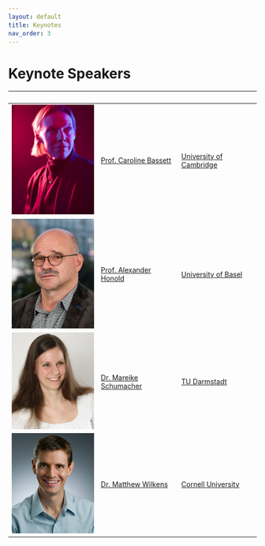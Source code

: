 ```yaml
---
layout: default
title: Keynotes
nav_order: 3
---
```


# Keynote Speakers

&nbsp; |&nbsp; |&nbsp;
-------|-------|--------------
<img src="/images/ppl/cb2.jpeg" width="200"> | [Prof. Caroline Bassett](https://www.english.cam.ac.uk/people/Caroline.Bassett/) | [University of Cambridge](https://www.cdh.cam.ac.uk)
<img src="/images/ppl/ah.jpeg" width="200">  | [Prof. Alexander Honold](https://germanistik.philhist.unibas.ch/de/personen/alexander-honold/) | [University of Basel](https://www.unibas.ch/en.html)
<img src="/images/ppl/ms.jpeg" width="200">  | [Dr. Mareike Schumacher](https://www.linglit.tu-darmstadt.de/institutlinglit/mitarbeitende/schumacher_ref/index.en.jsp) | [TU Darmstadt](https://www.tu-darmstadt.de/index.en.jsp)
<img src="/images/ppl/mw.jpeg" width="200">  | [Dr. Matthew Wilkens](https://infosci.cornell.edu/content/wilkens) | [Cornell University](https://www.cornell.edu/)
